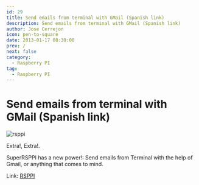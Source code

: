 ```yaml
---
id: 29
title: Send emails from terminal with GMail (Spanish link)
description: Send emails from terminal with GMail (Spanish link)
author: Jose Cerrejon
icon: pen-to-square
date: 2013-01-17 08:30:00
prev: /
next: false
category:
  - Raspberry PI
tag:
  - Raspberry PI
---
```


# Send emails from terminal with GMail (Spanish link)

![rsppi](/images/rsppi.jpg)

Extra!, Extra!.

SuperRSPPI has a new power!: Send emails from Terminal with the help of Gmail, or anything that comes to mind.

Link: [RSPPI](http://rsppi.blogspot.com.es/2013/01/envio-de-emails-desde-consola-y-con.html)